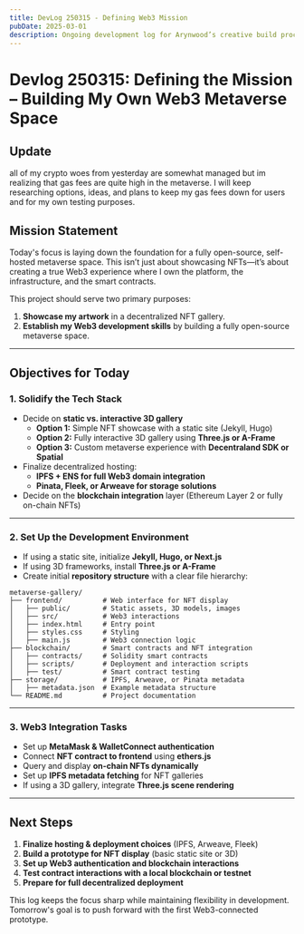 ```yaml
---
title: DevLog 250315 - Defining Web3 Mission
pubDate: 2025-03-01
description: Ongoing development log for Arynwood’s creative build process.
---
```

# Devlog 250315: Defining the Mission – Building My Own Web3 Metaverse Space

## Update
all of my crypto woes from yesterday are somewhat managed but im realizing that gas fees are quite high in the metaverse. I will keep researching options, ideas, and plans to keep my gas fees down for users and for my own testing purposes. 

## Mission Statement
Today's focus is laying down the foundation for a fully open-source, self-hosted metaverse space. This isn’t just about showcasing NFTs—it’s about creating a true Web3 experience where I own the platform, the infrastructure, and the smart contracts. 

This project should serve two primary purposes:
1. **Showcase my artwork** in a decentralized NFT gallery.
2. **Establish my Web3 development skills** by building a fully open-source metaverse space.

---

## Objectives for Today

### 1. Solidify the Tech Stack
- Decide on **static vs. interactive 3D gallery**  
  - **Option 1:** Simple NFT showcase with a static site (Jekyll, Hugo)
  - **Option 2:** Fully interactive 3D gallery using **Three.js or A-Frame**
  - **Option 3:** Custom metaverse experience with **Decentraland SDK or Spatial**
- Finalize decentralized hosting:  
  - **IPFS + ENS for full Web3 domain integration**
  - **Pinata, Fleek, or Arweave for storage solutions**
- Decide on the **blockchain integration** layer (Ethereum Layer 2 or fully on-chain NFTs)

---

### 2. Set Up the Development Environment
- If using a static site, initialize **Jekyll, Hugo, or Next.js**  
- If using 3D frameworks, install **Three.js or A-Frame**
- Create initial **repository structure** with a clear file hierarchy:

```
metaverse-gallery/
├── frontend/          # Web interface for NFT display
│   ├── public/        # Static assets, 3D models, images
│   ├── src/           # Web3 interactions
│   ├── index.html     # Entry point
│   ├── styles.css     # Styling
│   ├── main.js        # Web3 connection logic
├── blockchain/        # Smart contracts and NFT integration
│   ├── contracts/     # Solidity smart contracts
│   ├── scripts/       # Deployment and interaction scripts
│   ├── test/          # Smart contract testing
├── storage/           # IPFS, Arweave, or Pinata metadata
│   ├── metadata.json  # Example metadata structure
└── README.md          # Project documentation
```

---

### 3. Web3 Integration Tasks
- Set up **MetaMask & WalletConnect authentication**
- Connect **NFT contract to frontend** using **ethers.js**
- Query and display **on-chain NFTs dynamically**
- Set up **IPFS metadata fetching** for NFT galleries
- If using a 3D gallery, integrate **Three.js scene rendering**

---

## Next Steps
1. **Finalize hosting & deployment choices** (IPFS, Arweave, Fleek)
2. **Build a prototype for NFT display** (basic static site or 3D)
3. **Set up Web3 authentication and blockchain interactions**
4. **Test contract interactions with a local blockchain or testnet**
5. **Prepare for full decentralized deployment**

This log keeps the focus sharp while maintaining flexibility in development. Tomorrow's goal is to push forward with the first Web3-connected prototype.